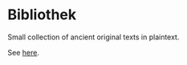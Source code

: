 # Bibliothek
Small collection of ancient original texts in plaintext.

See [here](https://rbuurman.de/krimskrams/bibliothek/).
